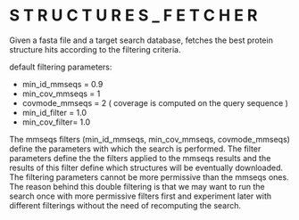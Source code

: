 # S T R U C T U R E S  _  F E T C H E R

Given a fasta file and a target search database, fetches the best protein structure hits according to the filtering criteria. 

default filtering parameters: 
  - min_id_mmseqs = 0.9
  - min_cov_mmseqs = 1
  - covmode_mmseqs = 2 ( coverage is computed on the query sequence ) 
  - min_id_filter = 1.0
  - min_cov_filter= 1.0
  
The mmseqs filters (min_id_mmseqs, min_cov_mmseqs, covmode_mmseqs) define the parameters with which the search is performed. 
The filter parameters define the the filters applied to the mmseqs results and the results of this filter define which structures will be eventually downloaded. The filtering parameters cannot be more permissive than the mmseqs ones. 
The reason behind this double filtering is that we may want to run the search once with more permissive filters first and experiment later with different filterings without the need of recomputing the search.
